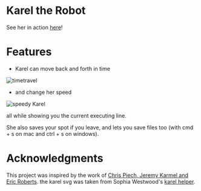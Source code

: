 # Karel the Robot

See her in action [here](karel-robot.vercel.app)!

# Features

- Karel can move back and forth in time

![timetravel](https://media.giphy.com/media/VesNQ8INZRVQ62yGuU/giphy.gif)

- and change her speed

![speedy Karel](https://media.giphy.com/media/dVp6UypbZJBwt93z13/giphy.gif)

all while showing you the current executing line.

She also saves your spot if you leave, and lets you save files too (with cmd + s on mac and ctrl + s on windows).

# Acknowledgments

This project was inspired by the work of [Chris Piech, Jeremy Karmel and Eric Roberts](https://compedu.stanford.edu/karel-reader/docs/python/en/ide.html).
the karel svg was taken from Sophia Westwood's [karel helper](https://karelhelper.com/).
